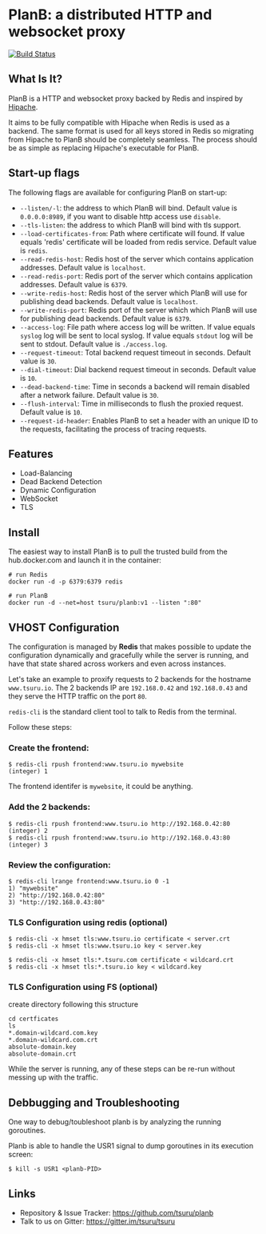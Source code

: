 # PlanB: a distributed HTTP and websocket proxy

[![Build Status](https://travis-ci.org/tsuru/planb.svg?branch=master)](https://travis-ci.org/tsuru/planb)

## What Is It?

PlanB is a HTTP and websocket proxy backed by Redis and inspired by
[Hipache](https://github.com/hipache/hipache).

It aims to be fully compatible with Hipache when Redis is used as a backend.
The same format is used for all keys stored in Redis so migrating from Hipache
to PlanB should be completely seamless. The process should be as simple as
replacing Hipache's executable for PlanB.

## Start-up flags

The following flags are available for configuring PlanB on start-up:

- ``--listen/-l``: the address to which PlanB will bind. Default value is
  ``0.0.0.0:8989``, if you want to disable http access use `disable`.
- ``--tls-listen``: the address to which PlanB will bind with tls support.
- ``--load-certificates-from``: Path where certificate will found. If value
  equals 'redis' certificate will be loaded from redis service. Default value
  is ``redis``.
- ``--read-redis-host``: Redis host of the server which contains application
  addresses. Default value is ``localhost``.
- ``--read-redis-port``: Redis port of the server which contains application
  addresses. Default value is ``6379``.
- ``--write-redis-host``: Redis host of the server which PlanB will use for
  publishing dead backends. Default value is ``localhost``.
- ``--write-redis-port``: Redis port of the server which which PlanB will use
  for publishing dead backends. Default value is ``6379``.
- ``--access-log``: File path where access log will be written. If value equals
  ``syslog`` log will be sent to local syslog. If value equals ``stdout`` log will
  be sent to stdout. Default value is ``./access.log``.
- ``--request-timeout``: Total backend request timeout in seconds. Default
  value is ``30``.
- ``--dial-timeout``: Dial backend request timeout in seconds. Default value is
  ``10``.
- ``--dead-backend-time``: Time in seconds a backend will remain disabled after
  a network failure. Default value is ``30``.
- ``--flush-interval``: Time in milliseconds to flush the proxied request.
  Default value is ``10``.
- ``--request-id-header``: Enables PlanB to set a header with an unique ID to
  the requests, facilitating the process of tracing requests.

## Features

* Load-Balancing
* Dead Backend Detection
* Dynamic Configuration
* WebSocket
* TLS

## Install

The easiest way to install PlanB is to pull the trusted build from the hub.docker.com and launch it in the container:

```
# run Redis
docker run -d -p 6379:6379 redis

# run PlanB
docker run -d --net=host tsuru/planb:v1 --listen ":80"
```

## VHOST Configuration

The configuration is managed by **Redis** that makes possible
to update the configuration dynamically and gracefully while
the server is running, and have that state shared across workers
and even across instances.

Let's take an example to proxify requests to 2 backends for the hostname
`www.tsuru.io`. The 2 backends IP are `192.168.0.42` and `192.168.0.43` and
they serve the HTTP traffic on the port `80`.

`redis-cli` is the standard client tool to talk to Redis from the terminal.

Follow these steps:

### Create the frontend:

```
$ redis-cli rpush frontend:www.tsuru.io mywebsite
(integer) 1
```

The frontend identifer is `mywebsite`, it could be anything.

### Add the 2 backends:

```
$ redis-cli rpush frontend:www.tsuru.io http://192.168.0.42:80
(integer) 2
$ redis-cli rpush frontend:www.tsuru.io http://192.168.0.43:80
(integer) 3
```

### Review the configuration:

```
$ redis-cli lrange frontend:www.tsuru.io 0 -1
1) "mywebsite"
2) "http://192.168.0.42:80"
3) "http://192.168.0.43:80"
```

### TLS Configuration using redis (optional)

```
$ redis-cli -x hmset tls:www.tsuru.io certificate < server.crt
$ redis-cli -x hmset tls:www.tsuru.io key < server.key

$ redis-cli -x hmset tls:*.tsuru.com certificate < wildcard.crt
$ redis-cli -x hmset tls:*.tsuru.io key < wildcard.key
```

### TLS Configuration using FS (optional)

create directory following this structure
```
cd certficates
ls
*.domain-wildcard.com.key
*.domain-wildcard.com.crt
absolute-domain.key
absolute-domain.crt
```

While the server is running, any of these steps can be
re-run without messing up with the traffic.

## Debbugging and Troubleshooting

One way to debug/toubleshoot planb is by analyzing the running goroutines.

Planb is able to handle the USR1 signal to dump goroutines in its execution
screen:

```
$ kill -s USR1 <planb-PID>
```

## Links

* Repository & Issue Tracker: https://github.com/tsuru/planb
* Talk to us on Gitter: https://gitter.im/tsuru/tsuru
